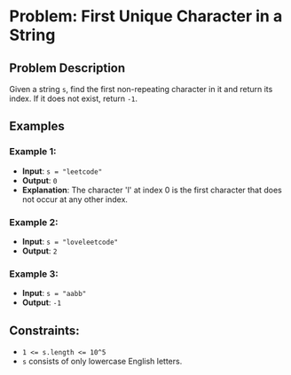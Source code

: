 # Problem: First Unique Character in a String

## Problem Description

Given a string `s`, find the first non-repeating character in it and return its index. If it does not exist, return `-1`.

## Examples

### Example 1:
- **Input**: `s = "leetcode"`
- **Output**: `0`
- **Explanation**: The character 'l' at index 0 is the first character that does not occur at any other index.

### Example 2:
- **Input**: `s = "loveleetcode"`
- **Output**: `2`

### Example 3:
- **Input**: `s = "aabb"`
- **Output**: `-1`

## Constraints:
- `1 <= s.length <= 10^5`
- `s` consists of only lowercase English letters.
